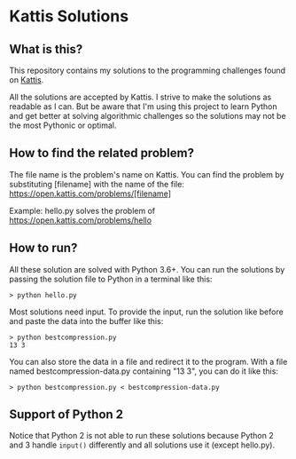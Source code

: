 # Kattis Solutions

## What is this?
This repository contains my solutions to the programming challenges found on [Kattis](https://open.kattis.com/).

All the solutions are accepted by Kattis. 
I strive to make the solutions as readable as I can.
But be aware that I'm using this project to learn Python and get better at solving algorithmic challenges so the solutions may not be the most Pythonic or optimal. 


## How to find the related problem?
The file name is the problem's name on Kattis.
You can find the problem by substituting [filename] with the name of the file:
https://open.kattis.com/problems/[filename]

Example:
hello.py solves the problem of
https://open.kattis.com/problems/hello


## How to run?
All these solution are solved with Python 3.6+.
You can run the solutions by passing the solution file to Python in a terminal like this:
```console
> python hello.py
```

Most solutions need input.
To provide the input, run the solution like before and paste the data into the buffer like this:
```console
> python bestcompression.py
13 3
```

You can also store the data in a file and redirect it to the program.
With a file named bestcompression-data.py containing "13 3", you can do it like this:
```console
> python bestcompression.py < bestcompression-data.py
```


## Support of Python 2
Notice that Python 2 is not able to run these solutions because Python 2 and 3 handle `input()` differently and all solutions use it (except hello.py).
